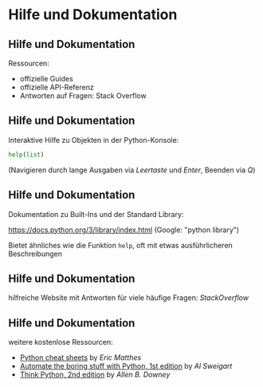 # Hilfe und Dokumentation

## Hilfe und Dokumentation

Ressourcen:

- offizielle Guides
- offizielle API-Referenz
- Antworten auf Fragen: Stack Overflow

## Hilfe und Dokumentation

Interaktive Hilfe zu Objekten in der Python-Konsole:

```py
help(list)
```

(Navigieren durch lange Ausgaben via _Leertaste_ und _Enter_, Beenden via _Q_)

## Hilfe und Dokumentation

Dokumentation zu Built-Ins und der Standard Library:

https://docs.python.org/3/library/index.html (Google: "python library")

Bietet ähnliches wie die Funktion `help`, oft mit etwas ausführlicheren Beschreibungen

## Hilfe und Dokumentation

hilfreiche Website mit Antworten für viele häufige Fragen: _StackOverflow_

## Hilfe und Dokumentation

weitere kostenlose Ressourcen:

- [Python cheat sheets](https://ehmatthes.github.io/pcc_2e/cheat_sheets/cheat_sheets/) by _Eric Matthes_
- [Automate the boring stuff with Python, 1st edition](https://automatetheboringstuff.com/) by _Al Sweigart_
- [Think Python, 2nd edition](https://greenteapress.com/thinkpython2/html/index.html) by _Allen B. Downey_
